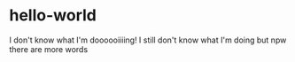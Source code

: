 # hello-world
I don't know what I'm doooooiiiing!
I still don't know what I'm doing but npw there are more words
